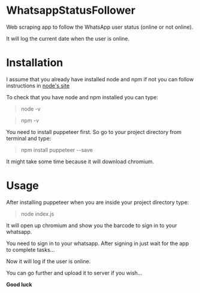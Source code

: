 # WhatsappStatusFollower
Web scraping app to follow the WhatsApp user status (online or not online).

It will log the current date when the user is online.

# Installation

I assume that you already have installed node and npm if not you can follow instructions in [node's site](https://nodejs.org/en/)

To check that you have node and npm installed you can type:

> node -v


> npm -v

You need to install puppeteer first. So go to your project directory from terminal and type:
> npm install puppeteer --save 

It might take some time because it will download chromium.

# Usage

After installing puppeteer when you are inside your project directory type:
> node index.js

It will open up chromium and show you the barcode to sign in to your whatsapp.

You need to sign in to your whatsapp. 
After signing in just wait for the app to complete tasks...

Now it will log if the user is online.

You can go further and upload it to server if you wish...

**Good luck**

